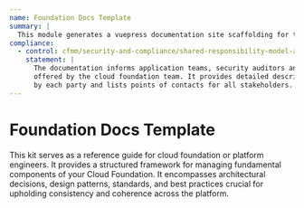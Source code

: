```yaml
---
name: Foundation Docs Template
summary: |
  This module generates a vuepress documentation site scaffolding for this cloudfoundation.
compliance:
  - control: cfmm/security-and-compliance/shared-responsibility-model-alignment
    statement: |
      The documentation informs application teams, security auditors and other stakeholders about the landing zones
      offered by the cloud foundation team. It provides detailed descriptions of responsibilities to be carried
      by each party and lists points of contacts for all stakeholders.
---
```


# Foundation Docs Template

This kit serves as a reference guide for cloud foundation or platform engineers. It provides a structured framework for managing fundamental
components of your Cloud Foundation. It encompasses architectural decisions, design patterns, standards, and best practices crucial for upholding
consistency and coherence across the platform.
